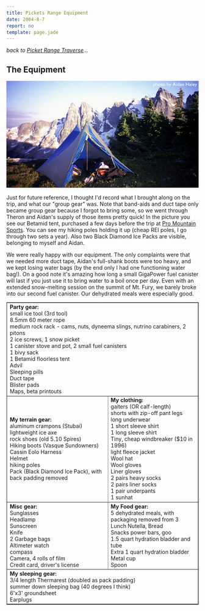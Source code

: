 ```yaml
---
title: Pickets Range Equipment
date: 2004-8-7
report: no
template: page.jade
---
```


_back to [Picket Range Traverse](pickets.html)..._

The Equipment
---
![](images/a_equipment.jpg)

Just for future reference, I thought I'd record what I brought along on
the trip, and what our "group gear" was. Note that band-aids and duct tape
only became group gear because I forgot to bring some, so we went through
Theron and Aidan's supply of those items pretty quick! In the picture you see
our Betamid tent, purchased a few days before the trip at [Pro
Mountain Sports](http://promountainsports.com/). 
You can see my hiking poles holding it up (cheap REI
poles, I go through two sets a year). Also two Black Diamond Ice Packs are
visible, belonging to myself and Aidan.

We were really happy with our equipment. The only complaints were that we needed
more duct tape, Aidan's full-shank boots were too heavy, and we kept losing
water bags (by the end only I had one functioning water bag!). On a good
note it's amazing how long a small GigaPower fuel canister will last if you
just use it to bring water to a boil once per day. Even with an extended
snow-melting session on the summit of Mt. Fury, we barely broke into our
second fuel canister. Our dehydrated meals were especially good.

<table border=1> 
<tr>
<td colspan=2>
<b>Party gear:</b><br>
small ice tool (3rd tool)<br>
8.5mm 60 meter rope<br>
medium rock rack - cams, nuts, dyneema slings, nutrino carabiners, 2 pitons<br>
2 ice screws, 1 snow picket<br>
1 canister stove and pot, 2 small fuel canisters<br>
1 bivy sack<br>
1 Betamid floorless tent<br>
Advil<br>
Sleeping pills<br>
Duct tape<br>
Blister pads<br>
Maps, beta printouts<br>
</td>
</tr>

<tr>
<td>
<b>My terrain gear:</b><br>
aluminum crampons (Stubai)<br>
lightweight ice axe<br>
rock shoes (old 5.10 Spires)<br>
Hiking boots (Vasque Sundowners)<br>
Cassin Eolo Harness<br>
Helmet<br>
hiking poles<br>
Pack (Black Diamond Ice Pack), with back padding removed<br>
</td>
<td>
<b>My clothing:</b><br>
gaiters (OR calf-length)<br>
shorts with zip-off pant legs<br>
long underwear<br>
1 short sleeve shirt<br>
1 long sleeve shirt<br>
Tiny, cheap windbreaker ($10 in 1996)<br>
light fleece jacket<br>
Wool hat<br>
Wool gloves<br>
Liner gloves<br>
2 pairs heavy socks<br>
2 pairs liner socks<br>
1 pair underpants<br>
1 sunhat<br>
</td>
</tr>

<tr><td>
<b>Misc gear:</b><br>
Sunglasses<br>
Headlamp<br>
Sunscreen<br>
Knife<br>
2 Garbage bags<br>
Altimeter watch<br>
compass<br>
Camera, 4 rolls of film<br>
Credit card, driver's license<br>
</td>
<td>
<b>My Food gear:</b><br>
5 dehydrated meals, with packaging removed from 3<br>
Lunch Nutella, Bread<br>
Snacks power bars, goo<br>
1.5 quart hydration bladder and tube<br>
Extra 1 quart hydration bladder<br>
Metal cup<br>
Spoon<br>
</td>
</tr>

<tr><td colspan=2>
<b>My sleeping gear:</b><br>
3/4 length Thermarest (doubled as pack padding)<br>
summer down sleeping bag (40 degrees I think)<br>
6'x3' groundsheet<br>
Earplugs<br>
</td>
</tr>
</table>

